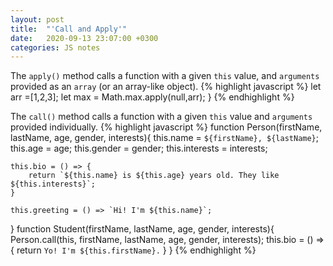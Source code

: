 ```yaml
---
layout: post
title:  "'Call and Apply'"
date:   2020-09-13 23:07:00 +0300
categories: JS notes
---
```

The `apply()` method calls a function with a given `this` value, and `arguments` provided as an `array` (or an array-like object).
{% highlight javascript %}
let arr =[1,2,3];
let max = Math.max.apply(null,arr);
}
{% endhighlight %}

The `call()` method calls a function with a given `this` value and `arguments` provided individually.
{% highlight javascript %}
function Person(firstName, lastName, age, gender, interests){
    this.name = `${firstName}, ${lastName}`;
    this.age = age;
    this.gender = gender;
    this.interests = interests;

    this.bio = () => {
        return `${this.name} is ${this.age} years old. They like ${this.interests}`;
    } 

    this.greeting = () => `Hi! I'm ${this.name}`;    
}
function Student(firstName, lastName, age, gender, interests){
    Person.call(this, firstName, lastName, age, gender, interests);
    this.bio = () => {
        return `Yo! I'm ${this.firstName}.`
    }
}
{% endhighlight %}

